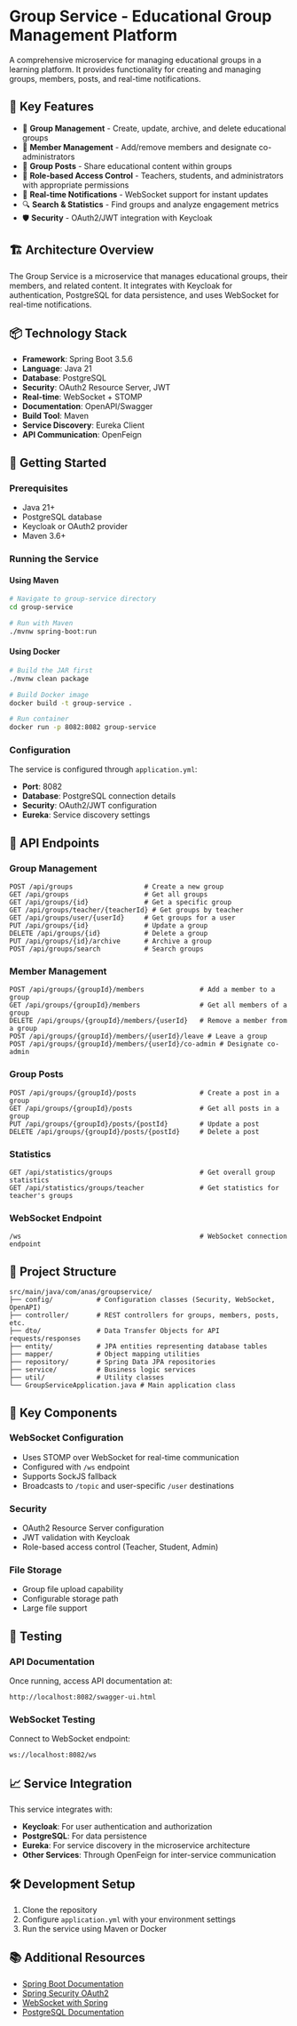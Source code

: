# Group Service - Educational Group Management Platform

A comprehensive microservice for managing educational groups in a learning platform. It provides functionality for creating and managing groups, members, posts, and real-time notifications.

## 🌟 Key Features

- 🏫 **Group Management** - Create, update, archive, and delete educational groups
- 👥 **Member Management** - Add/remove members and designate co-administrators
- 📝 **Group Posts** - Share educational content within groups
- 🔐 **Role-based Access Control** - Teachers, students, and administrators with appropriate permissions
- 💬 **Real-time Notifications** - WebSocket support for instant updates
- 🔍 **Search & Statistics** - Find groups and analyze engagement metrics
- 🛡️ **Security** - OAuth2/JWT integration with Keycloak

## 🏗️ Architecture Overview

The Group Service is a microservice that manages educational groups, their members, and related content. It integrates with Keycloak for authentication, PostgreSQL for data persistence, and uses WebSocket for real-time notifications.

## 📦 Technology Stack

- **Framework**: Spring Boot 3.5.6
- **Language**: Java 21
- **Database**: PostgreSQL
- **Security**: OAuth2 Resource Server, JWT
- **Real-time**: WebSocket + STOMP
- **Documentation**: OpenAPI/Swagger
- **Build Tool**: Maven
- **Service Discovery**: Eureka Client
- **API Communication**: OpenFeign

## 🚀 Getting Started

### Prerequisites
- Java 21+
- PostgreSQL database
- Keycloak or OAuth2 provider
- Maven 3.6+

### Running the Service

#### Using Maven
```bash
# Navigate to group-service directory
cd group-service

# Run with Maven
./mvnw spring-boot:run
```

#### Using Docker
```bash
# Build the JAR first
./mvnw clean package

# Build Docker image
docker build -t group-service .

# Run container
docker run -p 8082:8082 group-service
```

### Configuration
The service is configured through `application.yml`:

- **Port**: 8082
- **Database**: PostgreSQL connection details
- **Security**: OAuth2/JWT configuration
- **Eureka**: Service discovery settings

## 📡 API Endpoints

### Group Management
```
POST /api/groups                  # Create a new group
GET /api/groups                   # Get all groups
GET /api/groups/{id}              # Get a specific group
GET /api/groups/teacher/{teacherId} # Get groups by teacher
GET /api/groups/user/{userId}     # Get groups for a user
PUT /api/groups/{id}              # Update a group
DELETE /api/groups/{id}           # Delete a group
PUT /api/groups/{id}/archive      # Archive a group
POST /api/groups/search           # Search groups
```

### Member Management
```
POST /api/groups/{groupId}/members              # Add a member to a group
GET /api/groups/{groupId}/members               # Get all members of a group
DELETE /api/groups/{groupId}/members/{userId}   # Remove a member from a group
POST /api/groups/{groupId}/members/{userId}/leave # Leave a group
POST /api/groups/{groupId}/members/{userId}/co-admin # Designate co-admin
```

### Group Posts
```
POST /api/groups/{groupId}/posts                # Create a post in a group
GET /api/groups/{groupId}/posts                 # Get all posts in a group
PUT /api/groups/{groupId}/posts/{postId}        # Update a post
DELETE /api/groups/{groupId}/posts/{postId}     # Delete a post
```

### Statistics
```
GET /api/statistics/groups                      # Get overall group statistics
GET /api/statistics/groups/teacher              # Get statistics for teacher's groups
```

### WebSocket Endpoint
```
/ws                                             # WebSocket connection endpoint
```

## 📁 Project Structure

```
src/main/java/com/anas/groupservice/
├── config/           # Configuration classes (Security, WebSocket, OpenAPI)
├── controller/       # REST controllers for groups, members, posts, etc.
├── dto/              # Data Transfer Objects for API requests/responses
├── entity/           # JPA entities representing database tables
├── mapper/           # Object mapping utilities
├── repository/       # Spring Data JPA repositories
├── service/          # Business logic services
├── util/             # Utility classes
└── GroupServiceApplication.java # Main application class
```

## 🔧 Key Components

### WebSocket Configuration
- Uses STOMP over WebSocket for real-time communication
- Configured with `/ws` endpoint
- Supports SockJS fallback
- Broadcasts to `/topic` and user-specific `/user` destinations

### Security
- OAuth2 Resource Server configuration
- JWT validation with Keycloak
- Role-based access control (Teacher, Student, Admin)

### File Storage
- Group file upload capability
- Configurable storage path
- Large file support

## 🧪 Testing

### API Documentation
Once running, access API documentation at:
```
http://localhost:8082/swagger-ui.html
```

### WebSocket Testing
Connect to WebSocket endpoint:
```
ws://localhost:8082/ws
```

## 📈 Service Integration

This service integrates with:
- **Keycloak**: For user authentication and authorization
- **PostgreSQL**: For data persistence
- **Eureka**: For service discovery in the microservice architecture
- **Other Services**: Through OpenFeign for inter-service communication

## 🛠️ Development Setup

1. Clone the repository
2. Configure `application.yml` with your environment settings
3. Run the service using Maven or Docker

## 📚 Additional Resources

- [Spring Boot Documentation](https://spring.io/projects/spring-boot)
- [Spring Security OAuth2](https://docs.spring.io/spring-security/reference/servlet/oauth2/index.html)
- [WebSocket with Spring](https://docs.spring.io/spring-framework/reference/web/websocket.html)
- [PostgreSQL Documentation](https://www.postgresql.org/docs/)